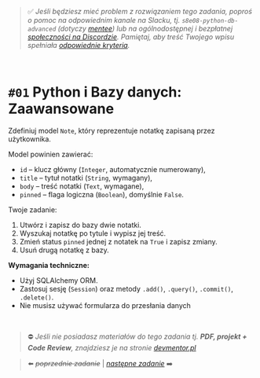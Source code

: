 > :white_check_mark: *Jeśli będziesz mieć problem z rozwiązaniem tego zadania, poproś o pomoc na odpowiednim kanale na Slacku, tj. `s8e08-python-db-advanced` (dotyczy [mentee](https://devmentor.pl/mentoring/)) lub na ogólnodostępnej i bezpłatnej [społeczności na Discordzie](https://devmentor.pl/discord). Pamiętaj, aby treść Twojego wpisu spełniała [odpowiednie kryteria](https://devmentor.pl/jak-prosic-o-pomoc/).*

&nbsp;

# `#01` Python i Bazy danych: Zaawansowane

Zdefiniuj model `Note`, który reprezentuje notatkę zapisaną przez użytkownika.

Model powinien zawierać:

* `id` – klucz główny (`Integer`, automatycznie numerowany),
* `title` – tytuł notatki (`String`, wymagany),
* `body` – treść notatki (`Text`, wymagane),
* `pinned` – flaga logiczna (`Boolean`), domyślnie `False`.

Twoje zadanie:

1. Utwórz i zapisz do bazy dwie notatki.
2. Wyszukaj notatkę po tytule i wypisz jej treść.
3. Zmień status `pinned` jednej z notatek na `True` i zapisz zmiany.
4. Usuń drugą notatkę z bazy.

**Wymagania techniczne:**

* Użyj SQLAlchemy ORM.
* Zastosuj sesję (`Session`) oraz metody `.add()`, `.query()`, `.commit()`, `.delete()`.
* Nie musisz używać formularza do przesłania danych


&nbsp;
> :no_entry: *Jeśli nie posiadasz materiałów do tego zadania tj. **PDF, projekt + Code Review**, znajdziesz je na stronie [devmentor.pl](https://devmentor.pl/workshop-python-db-advanced)*

> :arrow_left: ~~*poprzednie zadanie*~~ | [*następne zadanie*](./../02) :arrow_right:
